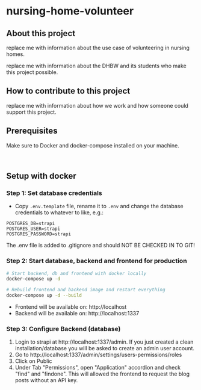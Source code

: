 # nursing-home-volunteer

## About this project

replace me with information about the use case of volunteering in nursing homes.

replace me with information about the DHBW and its students who make this project possible.

## How to contribute to this project

replace me with information about how we work and how someone could support this project.

## Prerequisites

Make sure to Docker and docker-compose installed on your machine.

<br>

## Setup with docker

### Step 1: Set database credentials

- Copy `.env.template` file, rename it to `.env` and change the database credentials to whatever to like, e.g.:

```
POSTGRES_DB=strapi
POSTGRES_USER=strapi
POSTGRES_PASSWORD=strapi
```

The .env file is added to .gitignore and should NOT BE CHECKED IN TO GIT!

### Step 2: Start database, backend and frontend for production

```bash
# Start backend, db and frontend with docker locally
docker-compose up -d
```

```bash
# Rebuild frontend and backend image and restart everything
docker-compose up -d --build
```

- Frontend will be available on: http://localhost
- Backend will be available on: http://localhost:1337

### Step 3: Configure Backend (database)

1. Login to strapi at http://localhost:1337/admin. If you just created a clean installation/database you will be asked to create an admin user account.
2. Go to http://localhost:1337/admin/settings/users-permissions/roles
3. Click on Public
4. Under Tab "Permissions", open "Application" accordion and check "find" and "findone". This will allowed the frontend to request the blog posts without an API key.
